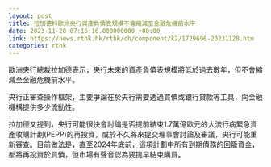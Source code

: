 ```yaml
---
layout: post
title: 拉加德料歐洲央行資產負債表規模不會縮減至金融危機前水平
date: 2023-11-28 07:16:16.000000000 +08:00
link: https://news.rthk.hk/rthk/ch/component/k2/1729696-20231128.htm
categories: rthk
---
```


歐洲央行總裁拉加德表示，央行未來的資產負債表規模將低於過去數年，但不會縮減至金融危機前水平。

央行正審查操作框架，主要爭論在於央行需要透過買債或銀行貸款等工具，向金融機構提供多少流動性。

拉加德又提到，央行可能很快會討論是否提前結束1.7萬億歐元的大流行病緊急資產收購計劃(PEPP)的再投資，或於不久將來提交理事會討論及審議，央行可能重新審查。目前做法是，直至2024年底前，這項計劃中所有到期債務的回籠資金，都將再投資於買債，但市場有聲音認為要提早結束購買。
